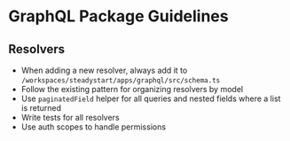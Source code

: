 # GraphQL Package Guidelines

## Resolvers

- When adding a new resolver, always add it to `/workspaces/steadystart/apps/graphql/src/schema.ts`
- Follow the existing pattern for organizing resolvers by model
- Use `paginatedField` helper for all queries and nested fields where a list is returned
- Write tests for all resolvers
- Use auth scopes to handle permissions
